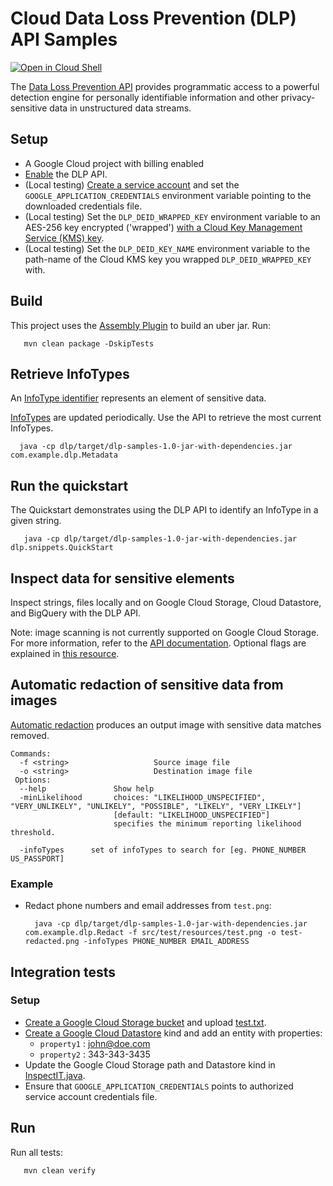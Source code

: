 # Cloud Data Loss Prevention (DLP) API Samples

<a href="https://console.cloud.google.com/cloudshell/open?git_repo=https://github.com/GoogleCloudPlatform/java-docs-samples&page=editor&open_in_editor=dlp/README.md">
<img alt="Open in Cloud Shell" src ="http://gstatic.com/cloudssh/images/open-btn.png"></a>

The [Data Loss Prevention API](https://cloud.google.com/dlp/docs/) provides programmatic access to 
a powerful detection engine for personally identifiable information and other privacy-sensitive data
 in unstructured data streams.

## Setup
- A Google Cloud project with billing enabled
- [Enable](https://console.cloud.google.com/launcher/details/google/dlp.googleapis.com) the DLP API.
- (Local testing) [Create a service account](https://cloud.google.com/docs/authentication/getting-started)
and set the `GOOGLE_APPLICATION_CREDENTIALS` environment variable pointing to the downloaded credentials file.
- (Local testing) Set the `DLP_DEID_WRAPPED_KEY` environment variable to an AES-256 key encrypted ('wrapped') [with a Cloud Key Management Service (KMS) key](https://cloud.google.com/kms/docs/encrypt-decrypt).
- (Local testing) Set the `DLP_DEID_KEY_NAME` environment variable to the path-name of the Cloud KMS key you wrapped `DLP_DEID_WRAPPED_KEY` with.

## Build
This project uses the [Assembly Plugin](https://maven.apache.org/plugins/maven-assembly-plugin/usage.html) to build an uber jar.
Run:
```
   mvn clean package -DskipTests
```

## Retrieve InfoTypes
An [InfoType identifier](https://cloud.google.com/dlp/docs/infotypes-categories) represents an element of sensitive data.

[InfoTypes](https://cloud.google.com/dlp/docs/infotypes-reference#global) are updated periodically. Use the API to retrieve the most current InfoTypes.
  ```
    java -cp dlp/target/dlp-samples-1.0-jar-with-dependencies.jar com.example.dlp.Metadata
  ``` 

## Run the quickstart

The Quickstart demonstrates using the DLP API to identify an InfoType in a given string.
```
   java -cp dlp/target/dlp-samples-1.0-jar-with-dependencies.jar dlp.snippets.QuickStart
```

## Inspect data for sensitive elements
Inspect strings, files locally and on Google Cloud Storage, Cloud Datastore, and BigQuery with the DLP API.

Note: image scanning is not currently supported on Google Cloud Storage.
For more information, refer to the [API documentation](https://cloud.google.com/dlp/docs). 
Optional flags are explained in [this resource](https://cloud.google.com/dlp/docs/reference/rest/v2beta1/content/inspect#InspectConfig).

## Automatic redaction of sensitive data from images
[Automatic redaction](https://cloud.google.com/dlp/docs/redacting-sensitive-data-images) produces an output image with sensitive data matches removed.

```
Commands:
  -f <string>                   Source image file
  -o <string>                   Destination image file
 Options:
  --help               Show help
  -minLikelihood       choices: "LIKELIHOOD_UNSPECIFIED", "VERY_UNLIKELY", "UNLIKELY", "POSSIBLE", "LIKELY", "VERY_LIKELY"]
                       [default: "LIKELIHOOD_UNSPECIFIED"]
                       specifies the minimum reporting likelihood threshold.
  
  -infoTypes      set of infoTypes to search for [eg. PHONE_NUMBER US_PASSPORT]
```

### Example
- Redact phone numbers and email addresses from `test.png`:
  ```
    java -cp dlp/target/dlp-samples-1.0-jar-with-dependencies.jar com.example.dlp.Redact -f src/test/resources/test.png -o test-redacted.png -infoTypes PHONE_NUMBER EMAIL_ADDRESS
  ```

## Integration tests
### Setup
- [Create a Google Cloud Storage bucket](https://console.cloud.google.com/storage) and upload [test.txt](src/test/resources/test.txt).
- [Create a Google Cloud Datastore](https://console.cloud.google.com/datastore) kind and add an entity with properties:
  - `property1` : john@doe.com
  - `property2` : 343-343-3435
- Update the Google Cloud Storage path and Datastore kind in [InspectIT.java](src/test/java/com/example/dlp/InspectIT.java).
- Ensure that `GOOGLE_APPLICATION_CREDENTIALS` points to authorized service account credentials file.

## Run
Run all tests:
  ```
     mvn clean verify
  ```
